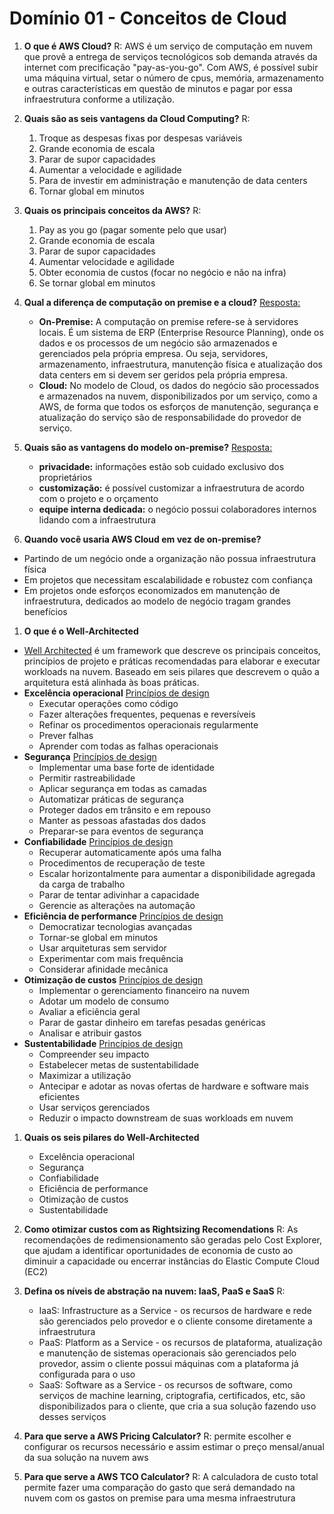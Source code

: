 # Domínio 01 - Conceitos de Cloud

1. **O que é AWS Cloud?**
   R: AWS é um serviço de computação em nuvem que provê a entrega de serviços tecnológicos sob demanda através da internet com precificação "pay-as-you-go".
   Com AWS, é possível subir uma máquina virtual, setar o número de cpus, memória, armazenamento e outras características em questão de minutos e pagar por essa infraestrutura conforme a utilização.
2. **Quais são as seis vantagens da Cloud Computing?**
   R:

   1. Troque as despesas fixas por despesas variáveis
   2. Grande economia de escala
   3. Parar de supor capacidades
   4. Aumentar a velocidade e agilidade
   5. Para de investir em administração e manutenção de data centers
   6. Tornar global em minutos

3. **Quais os principais conceitos da AWS?**
   R:

   1. Pay as you go (pagar somente pelo que usar)
   2. Grande economia de escala
   3. Parar de supor capacidades
   4. Aumentar velocidade e agilidade
   5. Obter economia de custos (focar no negócio e não na infra)
   6. Se tornar global em minutos

4. **Qual a diferença de computação on premise e a cloud?**
   [Resposta:](https://rockcontent.com/br/blog/o-que-e-on-premise/)

   - **On-Premise:** A computação on premise refere-se à servidores locais. É um sistema de ERP (Enterprise Resource Planning), onde os dados e os processos de um negócio são armazenados e gerenciados pela própria empresa. Ou seja, servidores, armazenamento, infraestrutura, manutenção física e atualização dos data centers em si devem ser geridos pela própria empresa.
   - **Cloud:** No modelo de Cloud, os dados do negócio são processados e armazenados na nuvem, disponibilizados por um serviço, como a AWS, de forma que todos os esforços de manutenção, segurança e atualização do serviço são de responsabilidade do provedor de serviço.

5. **Quais são as vantagens do modelo on-premise?**
   [Resposta:](https://rockcontent.com/br/blog/o-que-e-on-premise/)

   - **privacidade:** informações estão sob cuidado exclusivo dos proprietários
   - **customização:** é possível customizar a infraestrutura de acordo com o projeto e o orçamento
   - **equipe interna dedicada:** o negócio possui colaboradores internos lidando com a infraestrutura

6. **Quando você usaria AWS Cloud em vez de on-premise?**

- Partindo de um negócio onde a organização não possua infraestrutura física
- Em projetos que necessitam escalabilidade e robustez com confiança
- Em projetos onde esforços economizados em manutenção de infraestrutura, dedicados ao modelo de negócio tragam grandes benefícios

1. **O que é o Well-Architected**

- [Well Architected](https://aws.amazon.com/pt/architecture/well-architected/?wa-lens-whitepapers.sort-by=item.additionalFields.sortDate&wa-lens-whitepapers.sort-order=desc&wa-guidance-whitepapers.sort-by=item.additionalFields.sortDate&wa-guidance-whitepapers.sort-order=desc) é um framework que descreve os principais conceitos, princípios de projeto e práticas recomendadas para elaborar e executar workloads na nuvem. Baseado em seis pilares que descrevem o quão a arquitetura está alinhada às boas práticas.
- **Excelência operacional**
  [Princípios de design](https://docs.aws.amazon.com/pt_br/wellarchitected/latest/operational-excellence-pillar/welcome.html)
  - Executar operações como código
  - Fazer alterações frequentes, pequenas e reversíveis
  - Refinar os procedimentos operacionais regularmente
  - Prever falhas
  - Aprender com todas as falhas operacionais
- **Segurança**
  [Princípios de design](https://docs.aws.amazon.com/pt_br/wellarchitected/latest/security-pillar/security.html)
  - Implementar uma base forte de identidade
  - Permitir rastreabilidade
  - Aplicar segurança em todas as camadas
  - Automatizar práticas de segurança
  - Proteger dados em trânsito e em repouso
  - Manter as pessoas afastadas dos dados
  - Preparar-se para eventos de segurança
- **Confiabilidade**
  [Princípios de design](https://docs.aws.amazon.com/pt_br/wellarchitected/latest/reliability-pillar/design-principles.html)
  - Recuperar automaticamente após uma falha
  - Procedimentos de recuperação de teste
  - Escalar horizontalmente para aumentar a disponibilidade agregada da carga de trabalho
  - Parar de tentar adivinhar a capacidade
  - Gerencie as alterações na automação
- **Eficiência de performance**
  [Princípios de design](https://docs.aws.amazon.com/pt_br/wellarchitected/latest/performance-efficiency-pillar/design-principles.html)
  - Democratizar tecnologias avançadas
  - Tornar-se global em minutos
  - Usar arquiteturas sem servidor
  - Experimentar com mais frequência
  - Considerar afinidade mecânica
- **Otimização de custos**
  [Princípios de design](https://docs.aws.amazon.com/pt_br/wellarchitected/latest/cost-optimization-pillar/design-principles.html)
  - Implementar o gerenciamento financeiro na nuvem
  - Adotar um modelo de consumo
  - Avaliar a eficiência geral
  - Parar de gastar dinheiro em tarefas pesadas genéricas
  - Analisar e atribuir gastos
- **Sustentabilidade**
  [Princípios de design](https://docs.aws.amazon.com/pt_br/wellarchitected/latest/sustainability-pillar/design-principles-for-sustainability-in-the-cloud.html)
  - Compreender seu impacto
  - Estabelecer metas de sustentabilidade
  - Maximizar a utilização
  - Antecipar e adotar as novas ofertas de hardware e software mais eficientes
  - Usar serviços gerenciados
  - Reduzir o impacto downstream de suas workloads em nuvem

1. **Quais os seis pilares do Well-Architected**

   - Excelência operacional
   - Segurança
   - Confiabilidade
   - Eficiência de performance
   - Otimização de custos
   - Sustentabilidade

1. **Como otimizar custos com as Rightsizing Recomendations**
   R: As recomendações de redimensionamento são geradas pelo Cost Explorer, que ajudam a identificar oportunidades de economia de custo ao diminuir a capacidade ou encerrar instâncias do Elastic Compute Cloud (EC2)
1. **Defina os níveis de abstração na nuvem: IaaS, PaaS e SaaS**
   R:

   - IaaS: Infrastructure as a Service - os recursos de hardware e rede são gerenciados pelo provedor e o cliente consome diretamente a infraestrutura
   - PaaS: Platform as a Service - os recursos de plataforma, atualização e manutenção de sistemas operacionais são gerenciados pelo provedor, assim o cliente possui máquinas com a plataforma já configurada para o uso
   - SaaS: Software as a Service - os recursos de software, como serviços de machine learning, criptografia, certificados, etc, são disponibilizados para o cliente, que cria a sua solução fazendo uso desses serviços

1. **Para que serve a AWS Pricing Calculator?**
   R: permite escolher e configurar os recursos necessário e assim estimar o preço mensal/anual da sua solução na nuvem aws

1. **Para que serve a AWS TCO Calculator?**
   R: A calculadora de custo total permite fazer uma comparação do gasto que será demandado na nuvem com os gastos on premise para uma mesma infraestrutura
